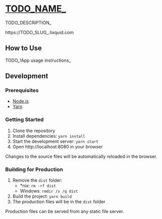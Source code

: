 <h1><a href="https://TODO_SLUG_.lixquid.com">TODO_NAME_</a></h1>

TODO_DESCRIPTION_

https://TODO_SLUG_.lixquid.com

## How to Use

TODO_!App usage instructions_

## Development

### Prerequisites

- [Node.js](https://nodejs.org/)
- [Yarn](https://yarnpkg.com/)

### Getting Started

1. Clone the repository
2. Install dependencies: `yarn install`
3. Start the development server: `yarn start`
4. Open http://localhost:8080 in your browser

Changes to the source files will be automatically reloaded in the browser.

### Building for Production

1. Remove the `dist` folder:
   - \*nix: `rm -rf dist`
   - Windows: `rmdir /s /q dist`
2. Build the project: `yarn build`
3. The production files will be in the `dist` folder

Production files can be served from any static file server.
